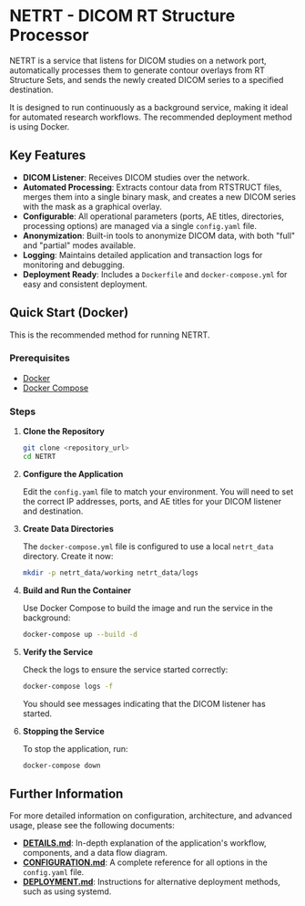 # NETRT - DICOM RT Structure Processor

NETRT is a service that listens for DICOM studies on a network port, automatically processes them to generate contour overlays from RT Structure Sets, and sends the newly created DICOM series to a specified destination.

It is designed to run continuously as a background service, making it ideal for automated research workflows. The recommended deployment method is using Docker.

## Key Features

- **DICOM Listener**: Receives DICOM studies over the network.
- **Automated Processing**: Extracts contour data from RTSTRUCT files, merges them into a single binary mask, and creates a new DICOM series with the mask as a graphical overlay.
- **Configurable**: All operational parameters (ports, AE titles, directories, processing options) are managed via a single `config.yaml` file.
- **Anonymization**: Built-in tools to anonymize DICOM data, with both "full" and "partial" modes available.
- **Logging**: Maintains detailed application and transaction logs for monitoring and debugging.
- **Deployment Ready**: Includes a `Dockerfile` and `docker-compose.yml` for easy and consistent deployment.

## Quick Start (Docker)

This is the recommended method for running NETRT.

### Prerequisites

- [Docker](https://docs.docker.com/get-docker/)
- [Docker Compose](https://docs.docker.com/compose/install/)

### Steps

1.  **Clone the Repository**

    ```bash
    git clone <repository_url>
    cd NETRT
    ```

2.  **Configure the Application**

    Edit the `config.yaml` file to match your environment. You will need to set the correct IP addresses, ports, and AE titles for your DICOM listener and destination.

3.  **Create Data Directories**

    The `docker-compose.yml` file is configured to use a local `netrt_data` directory. Create it now:

    ```bash
    mkdir -p netrt_data/working netrt_data/logs
    ```

4.  **Build and Run the Container**

    Use Docker Compose to build the image and run the service in the background:

    ```bash
    docker-compose up --build -d
    ```

5.  **Verify the Service**

    Check the logs to ensure the service started correctly:

    ```bash
    docker-compose logs -f
    ```

    You should see messages indicating that the DICOM listener has started.

6.  **Stopping the Service**

    To stop the application, run:

    ```bash
    docker-compose down
    ```

## Further Information

For more detailed information on configuration, architecture, and advanced usage, please see the following documents:

-   **[DETAILS.md](DETAILS.md)**: In-depth explanation of the application's workflow, components, and a data flow diagram.
-   **[CONFIGURATION.md](CONFIGURATION.md)**: A complete reference for all options in the `config.yaml` file.
-   **[DEPLOYMENT.md](DEPLOYMENT.md)**: Instructions for alternative deployment methods, such as using systemd.